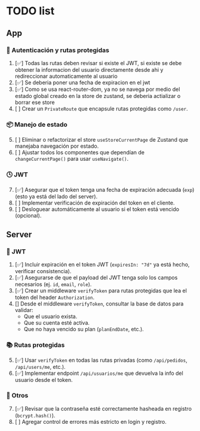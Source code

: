 # TODO list
## App
### 🔐 Autenticación y rutas protegidas
1. [✅] Todas las rutas deben revisar si existe el JWT, si existe se debe obtener la informacion del usuario directamente desde ahi y redireccionar automaticamente al usuario
2. [✅] Se deberia poner una fecha de expiracion en el jwt
3. [✅] Como se usa react-router-dom, ya no se navega por medio del estado global creado en la store de zustand, se deberia actializar o borrar ese store
4. [ ] Crear un `PrivateRoute` que encapsule rutas protegidas como `/user`.

### 📦 Manejo de estado
5. [ ] Eliminar o refactorizar el store `useStoreCurrentPage` de Zustand que manejaba navegación por estado.
6. [ ] Ajustar todos los componentes que dependían de `changeCurrentPage()` para usar `useNavigate()`.

### 🕓 JWT
7. [✅] Asegurar que el token tenga una fecha de expiración adecuada (`exp`) (esto ya está del lado del server).
8. [ ] Implementar verificación de expiración del token en el cliente.
9. [ ] Desloguear automáticamente al usuario si el token está vencido (opcional).

## Server
### 🔐 JWT
1. [✅] Incluir expiración en el token JWT (`expiresIn: "7d"` ya está hecho, verificar consistencia).
2. [✅] Asegurarse de que el payload del JWT tenga solo los campos necesarios (ej. `id`, `email`, `role`).
3. [✅] Crear un middleware `verifyToken` para rutas protegidas que lea el token del header `Authorization`.
4. [] Desde el middleware `verifyToken`, consultar la base de datos para validar:
   - Que el usuario exista.
   - Que su cuenta esté activa.
   - Que no haya vencido su plan (`planEndDate`, etc.).

### 📚 Rutas protegidas
5. [✅] Usar `verifyToken` en todas las rutas privadas (como `/api/pedidos`, `/api/users/me`, etc.).
6. [✅] Implementar endpoint `/api/usuarios/me` que devuelva la info del usuario desde el token.


### 🧪 Otros
7. [✅] Revisar que la contraseña esté correctamente hasheada en registro (`bcrypt.hash()`).
8. [ ] Agregar control de errores más estricto en login y registro.
